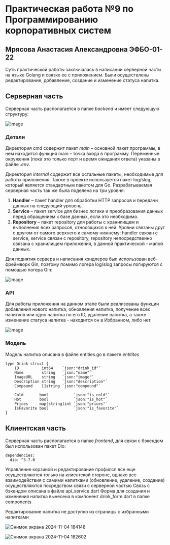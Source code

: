 # Практическая работа №9 по Программированию корпоративных систем

## Мрясова Анастасия Александровна ЭФБО-01-22

Суть практической работы заключалась в написании серверной части на языке Golang и связке ее с приложением.
Были осуществлены редактирование, добавление, создание и изменение статуса напитка.

## Серверная часть
Серверная часть располагается в папке *backend* и имеет следующую структуру:

![image](https://github.com/user-attachments/assets/d7d934d3-21d2-4295-b910-bfd9442a57c4)

### Детали
Директория cmd содержит пакет *main* – основной пакет программы, в нем находится функция main – точка входа в программу. Переменные окружения (пока это только порт и время ожидания ответа) указаны в файле *.env*.

Директория *internal* содержит все остальные пакеты, необходимые для работы приложения. Также в проекте используется пакет log/slog, который является стандартным пакетом для Go.
Разрабатываемая серверная часть так же была поделена на три уровня:  
1. **Handler** – пакет handler для обработки HTTP запросов и передачи данных на следующий уровень. 
2. **Service** – пакет service для бизнес логики и преобразования данных перед 
обращением к базе данных, если это необходимо. 
3. **Repository** – пакет repository для работы с хранилищем и выполнения всех запросов, относящихся к ней.
Уровни связаны друг с другом от самого верхнего к самому нижнему: handler связан с service, service связан с repository, repository непосредственно связана с хранилищем приложения, в данной практической - мапой данных.

Для поднятия сервера и написания хэндлеров был использован веб-фреймворк Gin, поэтому помимо логера log/slog запросы логируются с помощью логера Gin:

![image](https://github.com/user-attachments/assets/10dbc1e8-caff-465b-8255-15d640d9e53c)


### API 

Для работы приложения на данном этапе были реализованы функции добавления нового напитка, обновления напитка, получение всех напитков или одно напитка по его ID, удаление напитка, а также изменение статуса напитка - находится он в Избранном, либо нет.

![image](https://github.com/user-attachments/assets/13ba5fa3-a4fc-4025-8519-4fb1c16bd6cb)

### Модель

Модель напитка описана в файле entities.go в пакете *entitites*

```
type Drink struct {
	ID          int64    `json:"drink_id"`
	Name        string   `json:"name"`
	ImageURL    string   `json:"image"`
	Description string   `json:"description"`
	Compound    []string `json:"compound"`

	Cold       bool           `json:"is_cold"`
	Hot        bool           `json:"is_hot"`
	Prices     map[string]int `json:"prices"`
	IsFavorite bool           `json:"is_favorite"`
}
```

## Клиентская часть

Серверная часть располагается в папке *frontend*, для связи с бэкендом был использован пакет Dio:

```
dependencies:
  dio: ^5.7.0
```

Управление корзиной и редактирование профился все еще осуществляются только на клиентской стороне, однако все взаимодействия с самими напитками (обновление, удаление, создание) осуществляются посредством связи с серверной частью
Связь с бэкендом описана в файле api_service.dart
Форма для создания и изменения напитка вынесена в компонент drink_form.dart в папке components

Редактирование напитка не доступно из страницы с избранными напитками

![Снимок экрана 2024-11-04 184148](https://github.com/user-attachments/assets/9f24113d-cca8-4366-b168-0c46e6ec9c58)

![Снимок экрана 2024-11-04 182602](https://github.com/user-attachments/assets/a3879ae6-e9b5-4a9c-ae44-988729e79c92)



